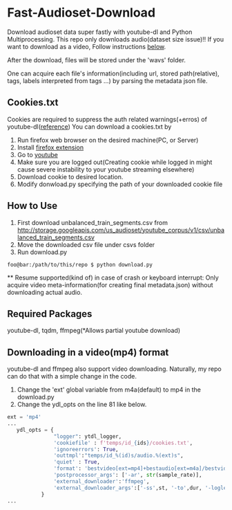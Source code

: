 # Fast-Audioset-Download
Download audioset data super fastly with youtube-dl and Python Multiprocessing. This repo only downloads audio(dataset size issue)!! If you want to download as a video, Follow instructions [below](#down-as-video).

After the download, files will be stored under the 'wavs' folder. 

One can acquire each file's information(including url, stored path(relative), tags, labels interpreted from tags ...) by parsing the metadata json file. 

## Cookies.txt
Cookies are required to suppress the auth related warnings(+erros) of youtube-dl([reference](https://github.com/ytdl-org/youtube-dl/issues/31250))
You can download a cookies.txt by 
 1. Run firefox web browser on the desired machine(PC, or Server)
 2. Install [firefox extension](https://addons.mozilla.org/ko/firefox/addon/cookies-txt/)
 3. Go to [youtube](https://youtube.com)
 4. Make sure you are logged out(Creating cookie while logged in might cause severe instability to your youtube streaming elsewhere)
 5. Download cookie to desired location.
 6. Modify donwload.py specifying the path of your downloaded cookie file
## How to Use
 1. First download unbalanced_train_segments.csv from http://storage.googleapis.com/us_audioset/youtube_corpus/v1/csv/unbalanced_train_segments.csv
 2. Move the downloaded csv file under csvs folder
 3. Run download.py

```shell
foo@bar:/path/to/this/repo $ python download.py
```
** Resume supported(kind of) in case of crash or keyboard interrupt: Only acquire video meta-information(for creating final metadata.json) without downloading actual audio. 

## Required Packages
youtube-dl, tqdm, ffmpeg(*Allows partial youtube download)

## Downloading in a video(mp4) format<a name="down-as-video"></a>
youtube-dl and ffmpeg also support video downloading. Naturally, my repo can do that with a simple change in the code.

 1. Change the 'ext' global variable from m4a(default) to mp4 in the download.py
 2. Change the ydl_opts on the line 81 like below.
 ```python
ext = 'mp4'
...
    ydl_opts = {
                "logger": ytdl_logger,
                'cookiefile' : f'temps/id_{ids}/cookies.txt',
                'ignoreerrors': True,
                'outtmpl':"temps/id_%(id)s/audio.%(ext)s",
                'quiet' : True,
                'format': 'bestvideo[ext=mp4]+bestaudio[ext=m4a]/bestvideo+bestaudio',
                'postprocessor_args': ['-ar', str(sample_rate)],
                'external_downloader':'ffmpeg',
                'external_downloader_args':['-ss',st, '-to',dur, '-loglevel', 'quiet']
            }
...
 ```
